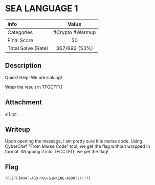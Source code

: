 # SEA LANGUAGE 1

| Info | Value |
| :--- | :-----: |
| Categories | #Crypto #Warmup |
| Final Score | 50 |
| Total Solve (Rate) | 367/692 (53%) |

## Description

Quick! Help! We are sinking!

Wrap the result in TFCCTF{}

## Attachment
sl1.txt

## Writeup

Upon opening the message, I am pretty sure it is morse code. Using CyberChef "From Morse Code" tool, we get the flag without wrapped in format. Wrapping it into TFCCTF{}, we get the flag!

## Flag
`TFCCTF{WH4T-AR3-Y0U-S1NK1NG-AB0UT?!!!?}`